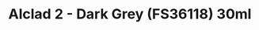 ---
layout: product
title: "Alclad 2 - Dark Grey (FS36118) 30ml"
price: "TBA" 
desc: "Metalizer boja"
img_path: "/assets/img/ALCE634.webp"
brand: "N/A"
available: false
special_offer: false
new: false
soon: false
cat: "040000"
subcat: "040300"
subsubcat: "0N/A"
sifra: "ALCE634"
popular: false
spec: false
---